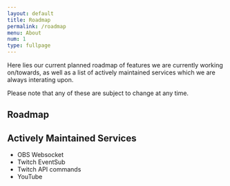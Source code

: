 ```yaml
---
layout: default
title: Roadmap
permalink: /roadmap
menu: About
num: 1
type: fullpage
---
```


Here lies our current planned roadmap of features we are currently working on/towards, as well as a list of actively maintained services which we are always interating upon.

Please note that any of these are subject to change at any time.

## Roadmap

## Actively Maintained Services
- OBS Websocket
- Twitch EventSub
- Twitch API commands
- YouTube